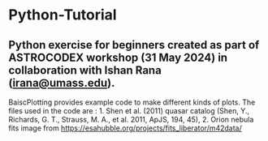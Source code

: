 # Python-Tutorial
## Python exercise for beginners created as part of ASTROCODEX workshop (31 May 2024) in collaboration with Ishan Rana (irana@umass.edu).
BaiscPlotting provides example code to make different kinds of plots. The files used in the code are : 1. Shen et al. (2011) quasar catalog (Shen, Y., Richards, G. T., Strauss, M. A., et al. 2011, ApJS, 194, 45), 2. Orion nebula fits image from https://esahubble.org/projects/fits_liberator/m42data/

